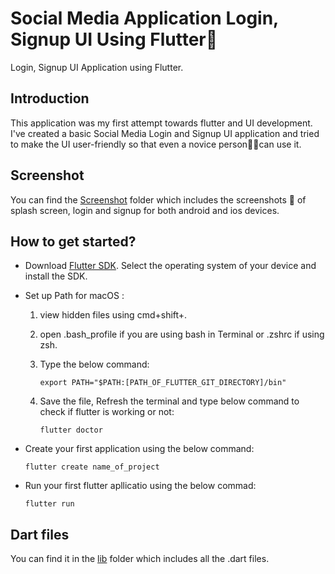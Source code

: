 # Social Media Application Login, Signup UI Using Flutter📱

Login, Signup UI Application using Flutter.

## Introduction
This application was my first attempt towards flutter and UI development. I've created a basic Social Media Login and Signup UI application and tried to make the UI user-friendly so that even a novice person🧍🏻can use it.

## Screenshot

You can find the [Screenshot]() folder which includes the screenshots 📸 of splash screen, login and signup for both android and ios devices. 

## How to get started?
- Download [Flutter SDK](https://flutter.dev/docs/get-started/install). Select the operating system of your device and install the SDK.
- Set up Path for macOS :
  1. view hidden files using cmd+shift+. 
  2. open .bash_profile if you are using bash in Terminal or .zshrc if using zsh. 
  3. Type the below command:

         export PATH="$PATH:[PATH_OF_FLUTTER_GIT_DIRECTORY]/bin"
  4. Save the file, Refresh the terminal and type below command to check if flutter is working or not:
  
         flutter doctor
- Create your first application using the below command:

      flutter create name_of_project
- Run your first flutter apllicatio using the below commad:
     
      flutter run
                              
## Dart files

You can find it in the [lib]() folder which includes all the .dart files. 

